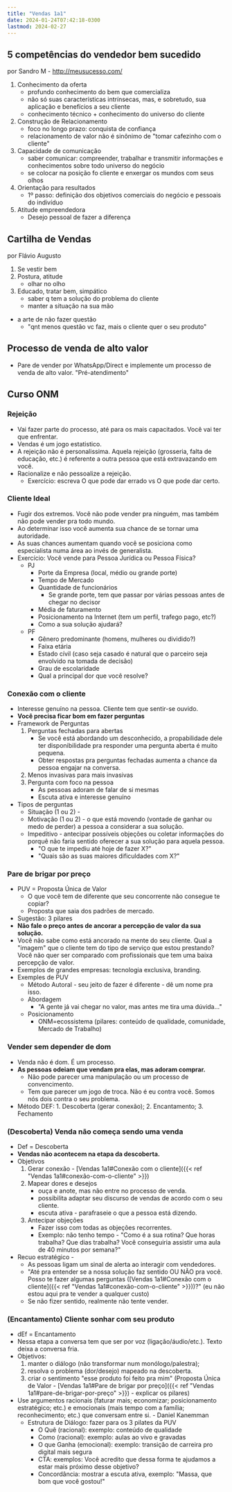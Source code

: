 ```yaml
---
title: "Vendas 1a1"
date: 2024-01-24T07:42:18-0300
lastmod: 2024-02-27
---
```

## 5 competências do vendedor bem sucedido
por Sandro M - http://meusucesso.com/
1. Conhecimento da oferta
    - profundo conhecimento do bem que comercializa
    - não só suas características intrínsecas, mas, e sobretudo, sua aplicação e benefícios a seu cliente
    - conhecimento técnico + conhecimento do universo do cliente
2. Construção de Relacionamento
    - foco no longo prazo: conquista de confiança
    - relacionamento de valor não é sinônimo de "tomar cafezinho com o cliente"
3. Capacidade de comunicação
    - saber comunicar: compreender, trabalhar e transmitir informações e conhecimentos sobre todo universo do negócio
    - se colocar na posição fo cliente e enxergar os mundos com seus olhos
4. Orientação para resultados
    - 1º passo: definição dos objetivos comerciais do negócio e pessoais do indivíduo
5. Atitude empreendedora
    - Desejo pessoal de fazer a diferença

## Cartilha de Vendas
por Flávio Augusto
1. Se vestir bem
2. Postura, atitude
    - olhar no olho
3. Educado, tratar bem, simpático
    - saber q tem a solução do problema do cliente
    - manter a situação na sua mão
- a arte de não fazer questão
    - "qnt menos questão vc faz, mais o cliente quer o seu produto"

## Processo de venda de alto valor
- Pare de vender por WhatsApp/Direct e implemente um processo de venda de alto valor. "Pré-atendimento"

## Curso ONM
### Rejeição
- Vai fazer parte do processo, até para os mais capacitados. Você vai ter que enfrentar.
- Vendas é um jogo estatistico.
- A rejeição não é personalissima. Aquela rejeição (grosseria, falta de educação, etc.) é referente a outra pessoa que está extravazando em você.
- Racionalize e não pessoalize a rejeição.
	- Exercício: escreva O que pode dar errado vs O que pode dar certo.

### Cliente Ideal
- Fugir dos extremos. Você não pode vender pra ninguém, mas também não pode vender pra todo mundo.
- Ao determinar isso você aumenta sua chance de se tornar uma autoridade.
- As suas chances aumentam quando você se posiciona como especialista numa área ao invés de generalista.
- Exercício: Você vende para Pessoa Jurídica ou Pessoa Física?
	- PJ
		- Porte da Empresa (local, médio ou grande porte)
		- Tempo de Mercado
		- Quantidade de funcionários
			- Se grande porte, tem que passar por várias pessoas antes de chegar no decisor
		- Média de faturamento
		- Posicionamento na Internet (tem um perfil, trafego pago, etc?)
		- Como a sua solução ajudará?
	- PF
		- Gênero predominante (homens, mulheres ou dividido?)
		- Faixa etária
		- Estado cívil (caso seja casado é natural que o parceiro seja envolvido na tomada de decisão)
		- Grau de escolaridade
		- Qual a principal dor que você resolve?

### Conexão com o cliente
- Interesse genuíno na pessoa. Cliente tem que sentir-se ouvido.
- **Você precisa ficar bom em fazer perguntas**
- Framework de Perguntas
	1. Perguntas fechadas para abertas
		- Se você está abordando um desconhecido, a propabilidade dele ter disponibilidade pra responder uma pergunta aberta é muito pequena.
		- Obter respostas pra perguntas fechadas aumenta a chance da pessoa engajar na conversa.
	2. Menos invasivas para mais invasivas
	3. Pergunta com foco na pessoa
		- As pessoas adoram de falar de si mesmas
		- Escuta ativa e interesse genuíno
- Tipos de perguntas
	- Situação (1 ou 2) - 
	- Motivação (1 ou 2) - o que está movendo (vontade de ganhar ou medo de perder) a pessoa a considerar a sua solução.
	- Impeditivo - antecipar possíveis objeções ou coletar informações do porquê não faria sentido oferecer a sua solução para aquela pessoa.
		- "O que te impediu até hoje de fazer X?"
		- "Quais são as suas maiores dificuldades com X?"

### Pare de brigar por preço
- PUV = Proposta Única de Valor
	- O que você tem de diferente que seu concorrente não consegue te copiar?
	- Proposta que saia dos padrões de mercado.
- Sugestão: 3 pilares
- **Não fale o preço antes de ancorar a percepção de valor da sua solução.**
- Você não sabe como está ancorado na mente do seu cliente. Qual a "imagem" que o cliente tem do tipo de serviço que estou prestando? Você não quer ser comparado com profissionais que tem uma baixa percepção de valor.
- Exemplos de grandes empresas: tecnologia exclusiva, branding.
- Exemples de PUV
	- Método Autoral - seu jeito de fazer é diferente - dê um nome pra isso.
	- Abordagem
		- "A gente já vai chegar no valor, mas antes me tira uma dúvida..."
	- Posicionamento
		- ONM=ecossistema (pilares: conteúdo de qualidade, comunidade, Mercado de Trabalho)

### Vender sem depender de dom
- Venda não é dom. É um processo.
- **As pessoas odeiam que vendam pra elas, mas adoram comprar.**
	- Não pode parecer uma manipulação ou um processo de convencimento.
	- Tem que parecer um jogo de troca. Não é eu contra você. Somos nós dois contra o seu problema.
- Método DEF: 1. Descoberta (gerar conexão); 2. Encantamento; 3. Fechamento

### (Descoberta) Venda não começa sendo uma venda
- Def = Descoberta
- **Vendas não acontecem na etapa da descoberta.**
- Objetivos
	 1. Gerar conexão - [Vendas 1a1#Conexão com o cliente]({{< ref "Vendas 1a1#conexão-com-o-cliente" >}})
	 2. Mapear dores e desejos
		 - ouça e anote, mas não entre no processo de venda.
		 - possibilita adaptar seu discurso de vendas de acordo com o seu cliente.
		 - escuta ativa - parafraseie o que a pessoa está dizendo.
	 3. Antecipar objeções
		 - Fazer isso com todas as objeções recorrentes.
		 - Exemplo: não tenho tempo - "Como é a sua rotina? Que horas trabalha? Que dias trabalha? Você conseguiria assistir uma aula de 40 minutos por semana?"
- Recuo estratégico - 
	- As pessoas ligam um sinal de alerta ao interagir com vendedores.
	- "Até pra entender se a nossa solução faz sentido OU NÃO pra você. Posso te fazer algumas perguntas ([Vendas 1a1#Conexão com o cliente]({{< ref "Vendas 1a1#conexão-com-o-cliente" >}}))?" (eu não estou aqui pra te vender a qualquer custo)
	- Se não fizer sentido, realmente não tente vender.

### (Encantamento) Cliente sonhar com seu produto
- dEf = Encantamento
- Nessa etapa a conversa tem que ser por voz (ligação/áudio/etc.). Texto deixa a conversa fria.
- Objetivos:
	1. manter o diálogo (não transformar num monólogo/palestra); 
	2. resolva o problema (dor/desejo) mapeado na descoberta.
	3. criar o sentimento "esse produto foi feito pra mim" (Proposta Única de Valor - [Vendas 1a1#Pare de brigar por preço]({{< ref "Vendas 1a1#pare-de-brigar-por-preço" >}}) - explicar os pilares) 
- Use argumentos racionais (faturar mais; economizar; posicionamento estratégico; etc.) e emocionais (mais tempo com a família; reconhecimento; etc.) que conversam entre si. - Daniel Kanemman
	-  Estrutura de Diálogo: fazer para os 3 pilates da PUV
		- O Quê (racional): exemplo: conteúdo de qualidade
		- Como (racional): exemplo: aulas ao vivo e gravadas
		- O que Ganha (emocional): exemplo: transição de carreira pro digital mais segura
		- CTA: exemplos: Você acredito que dessa forma te ajudamos a estar mais próximo desse objetivo?
		- Concordância: mostrar a escuta ativa, exemplo: "Massa, que bom que você gostou!"